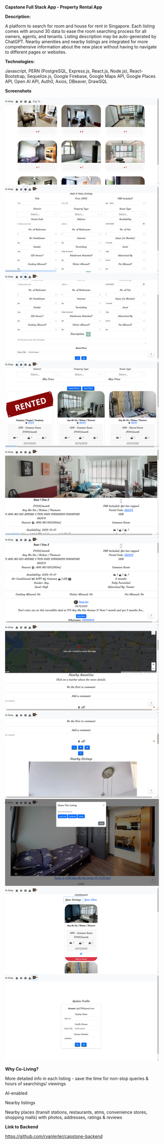 **Capstone Full Stack App - Property Rental App**

**Description:**

A platform to search for room and house for rent in Singapore. Each listing comes with around 30 data to ease the room searching process for all owners, agents, and tenants. Listing description may be auto-generated by ChatGPT. Nearby amenities and nearby listings are integrated for more comprehensive information about the new place without having to navigate to different pages or websites. 

**Technologies:**

Javascript, PERN (PostgreSQL, Express.js, React.js, Node.js), React-Bootstrap, Sequelize.js, Google Firebase, Google Maps API, Google Places API, Open AI API, Auth0, Axios, DBeaver, DrawSQL

**Screenshots**

![Alt text](https://github.com/ryanlerler/capstone-frontend/blob/main/screenshots/Screenshot%202024-01-04%20154255.png)
![Alt text](https://github.com/ryanlerler/capstone-frontend/blob/main/screenshots/Screenshot%202024-01-04%20154411.png)
![Alt text](https://github.com/ryanlerler/capstone-frontend/blob/main/screenshots/Screenshot%202024-01-04%20154444.png)
![Alt text](https://github.com/ryanlerler/capstone-frontend/blob/main/screenshots/Screenshot%202024-01-04%20154459.png)
![Alt text](https://github.com/ryanlerler/capstone-frontend/blob/main/screenshots/Screenshot%202024-01-04%20154526.png)
![Alt text](https://github.com/ryanlerler/capstone-frontend/blob/main/screenshots/Screenshot%202024-01-04%20155545.png)
![Alt text](https://github.com/ryanlerler/capstone-frontend/blob/main/screenshots/Screenshot%202024-01-04%20155614.png)
![Alt text](https://github.com/ryanlerler/capstone-frontend/blob/main/screenshots/Screenshot%202024-01-04%20155624.png)
![Alt text](https://github.com/ryanlerler/capstone-frontend/blob/main/screenshots/Screenshot%202024-01-04%20155643.png)
![Alt text](https://github.com/ryanlerler/capstone-frontend/blob/main/screenshots/Screenshot%202024-01-04%20154342.png)
![Alt text](https://github.com/ryanlerler/capstone-frontend/blob/main/screenshots/Screenshot%202024-01-04%20154352.png)



**Why Co-Living?**

More detailed info in each listing - save the time for non-stop queries & hours of searchings/ viewings

AI-enabled

Nearby listings

Nearby places (transit stations, restaurants, atms, convenience stores, shopping malls) with photos, addresses, ratings & reviews


**Link to Backend**

https://github.com/ryanlerler/capstone-backend